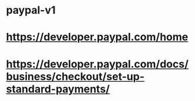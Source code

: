 # paypal-v1
# https://developer.paypal.com/home
# https://developer.paypal.com/docs/business/checkout/set-up-standard-payments/
